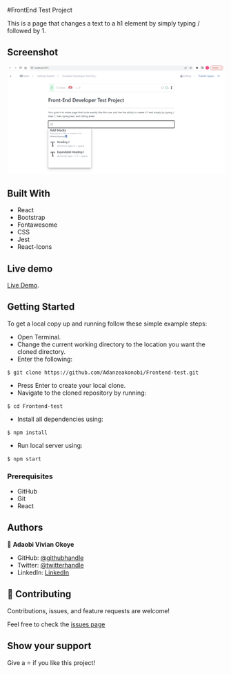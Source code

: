 #FrontEnd Test Project

This is a page that changes a text to a h1 element by simply typing / followed by 1.

## Screenshot
![image](./src/images/displaypage.PNG)


## Built With

- React
- Bootstrap
- Fontawesome
- CSS
- Jest
- React-Icons

## Live demo

[Live Demo](https://thunderous-panda-922468.netlify.app/).

## Getting Started

To get a local copy up and running follow these simple example steps:
- Open Terminal.
- Change the current working directory to the location you want the cloned directory.
- Enter the following:
```
$ git clone https://github.com/Adanzeakonobi/Frontend-test.git
```
- Press Enter to create your local clone.
- Navigate to the cloned repository by running:
```
$ cd Frontend-test
```
- Install all dependencies using:
``` 
$ npm install
```
- Run local server using:
``` 
$ npm start
```

### Prerequisites
- GitHub
- Git
- React


## Authors
👤 **Adaobi Vivian Okoye**

- GitHub: [@githubhandle](https://github.com/adanzeakonobi) 
- Twitter: [@twitterhandle](https://twitter.com/Adaebubemmuta)
- LinkedIn: [LinkedIn](https://linkedin.com/in/okoyeaadaobi)

## 🤝 Contributing

Contributions, issues, and feature requests are welcome!

Feel free to check the [issues page](./issues)

## Show your support

Give a ⭐️ if you like this project!
